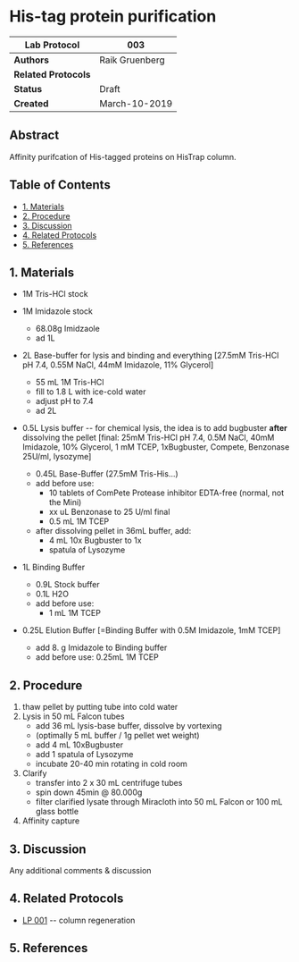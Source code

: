 His-tag protein purification
===================================

Lab Protocol          | 003
----------------------|------------------------------------------------------------------
**Authors**           | Raik Gruenberg
**Related Protocols** | 
**Status**            | Draft
**Created**           | March-10-2019

## Abstract

Affinity purifcation of His-tagged proteins on HisTrap column.

## Table of Contents

* [1. Materials](#materials)
* [2. Procedure](#procedure)
* [3. Discussion](#discussion)
* [4. Related Protocols](#related)
* [5. References](#references)


## 1. Materials <a name="materials"></a>

- 1M Tris-HCl stock

- 1M Imidazole stock
   * 68.08g Imidzaole
   * ad 1L

- 2L Base-buffer for lysis and binding and everything
   [27.5mM Tris-HCl pH 7.4, 0.55M NaCl, 44mM Imidazole, 11% Glycerol]
   * 55 mL 1M Tris-HCl
   * fill to 1.8 L with ice-cold water
   * adjust pH to 7.4
   * ad 2L
   
- 0.5L Lysis buffer -- for chemical lysis, the idea is to add bugbuster **after** dissolving the pellet
   [final: 25mM Tris-HCl pH 7.4, 0.5M NaCl, 40mM Imidazole, 10% Glycerol, 1 mM TCEP, 1xBugbuster, Compete, Benzonase 25U/ml, lysozyme]
   * 0.45L Base-Buffer (27.5mM Tris-His...)
   * add before use: 
       - 10 tablets of ComPete Protease inhibitor EDTA-free (normal, not the Mini)
       - xx uL Benzonase to 25 U/ml final
       - 0.5 mL 1M TCEP
   * after dissolving pellet in 36mL buffer, add:
      - 4 mL 10x Bugbuster to 1x
      - spatula of Lysozyme
   
- 1L Binding Buffer
   * 0.9L Stock buffer
   * 0.1L H2O
   * add before use:
      - 1 mL 1M TCEP

- 0.25L Elution Buffer [=Binding Buffer with 0.5M Imidazole, 1mM TCEP]
   * add 8. g Imidazole to Binding buffer
   * add before use: 0.25mL 1M TCEP


## 2. Procedure <a name="procedure"></a>

1. thaw pellet by putting tube into cold water
2. Lysis in 50 mL Falcon tubes
   - add 36 mL lysis-base buffer, dissolve by vortexing
   - (optimally 5 mL buffer / 1g pellet wet weight)
   - add 4 mL 10xBugbuster
   - add 1 spatula of Lysozyme
   - incubate 20-40 min rotating in cold room
3. Clarify 
   - transfer into 2 x 30 mL centrifuge tubes
   - spin down 45min @ 80.000g
   - filter clarified lysate through Miracloth into 50 mL Falcon or 100 mL glass bottle
4. Affinity capture

## 3. Discussion <a name="discussion"></a>

Any additional comments & discussion


## 4. Related Protocols <a name="related"></a>

- [LP 001](lp001_.md) -- column regeneration


## 5. References <a name='references'></a>
